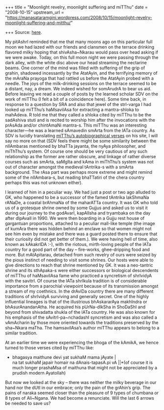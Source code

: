 +++
title = "Moonlight revelry, moonlight suffering and miTThu"
date = "2008-10-15"
upstream_url = "https://manasataramgini.wordpress.com/2008/10/15/moonlight-revelry-moonlight-suffering-and-mitthu/"

+++
Source: [here](https://manasataramgini.wordpress.com/2008/10/15/moonlight-revelry-moonlight-suffering-and-mitthu/).

My pitAshrI reminded that me that many moons ago on this particular full moon we had lazed with our friends and clansmen on the terrace drinking flavored milky hoping that shivAsha\~Nkarau would pass over head asking if we were awake. Today, on this full moon night we were passing through the dark alley, with the white disc above our head streaming the nectarine beams. One corner of the mind was filled with suffering of the grip of grahin, shadowed incessantly by the AtatAyin, and the terrifying memory of the mAraNa prayoga that had rattled us before the AtatAyin probed with a needle. The joys of the milk-drinking sessions on the terrace seemed to be a distant, nay, a dream. We indeed wished for somArudrA to bear us aid. Before leaving we read a couple of posts by the learned scholar SDV on the work of miTThu (I felt a bit of a coincidence here). Some time back, in response to a question by SRA and also that jewel of the strI-varga I had looked up miTThu’s haMsavilAsa for extracting a mantra-shloka to mahAdeva. R told me that they called a shloka cited by miTThu to be the sadAshiva stuti and is recited to worship him after the invocations with the prAsAda and/or chintAmaNi mantra-s. This miTThu was an interesting character—he was a learned sAmavedin smArta from the lATa country. As SDV is lucidly translating [miTThu’s autobiographical verses](http://sarasvatam.blogspot.com/) on his site, I will say no more on that (SDV feels there might be some similarity between the nIlAmbaras mentioned by bhaTTa jayanta, the nyAya philosopher, and miThThu’s system. Of course one should be very cautious of any such relationship as the former are rather obscure, and linkage of rather diverse courses such as smArta, saMgIta and kAma in miThThu’s system was not out of character amongst the medieval tAntrika-s with a smArta background. The rAsa part was perhaps more extreme and might remind some of the nIlAmbara-s, but reading bhaTTatiri of the chera country perhaps this was not unknown either).

I learned of him in a peculiar way. We had just a post or two ago alluded to GK, who happened to be a successor of the famed tAntrika lakShmaNa rANaDe, a coastal brAhmaNa of the maharATTa country. It was GK who told us of a grotesque shrine owned by some Gujjus and asked us to visit it during our journey to the godAvarI, kapAlIsha and tryambaka on the day after dIpAvalI in 1990. We were then boarding in a Gujju rest house of gargantuan proportions, attached to a peculiar mall-like temple
(the image of kumAra there was hidden behind an enclave so that women
might not see him even by mistake and there was a guard posted there to ensure that their curiosity did not get better of them.). We were having hell of time, also known as kAkakrIDA :-), with the riotous, mirth-loving people of the lATa country for a good part of the day – fire-works, ghee-dripping food and more. But mAtApitarau, detached from such revelry of ours were seized by the pious instinct of needing to visit some shrines. Our hosts were able to give directions to reach that shrine mentioned by GK. It was a neo-tantric shrine and its sthApaka-s were either successors or biological descendents of miTThu of haMsavilAsa fame who practiced a syncretism of shrIvidyA with the savitrI. Of course the lATa shrIkula tradition is of considerable importance from a parochial viewpoint because of its transmission amongst a stream of my coethnics. In the drAviDa country there are many different traditions of shrIvidyA surviving and generally secret. One of the highly influential lineages is that of the illustrious bhAskararAya makhIndra or bhAsurAnandanAtha. He acquired his pUrNa-dIkSha in ShoDaShI and beyond from shivadatta shukla of the lATa country. He was also known for his emphasis of the sAvitrI-pa\~nchadashI syncretism and was also called a vAmAcharin by those more oriented towards the traditions preserved by the sha\~Nkara maTha. The hamsavilAsa’s author miTThu appears to belong to a similar tradition.

At an earlier time we were experiencing the bhoga of the kAmikA, we hence turned to those verses cited by miTThu like:  
* bhagasya maithune devi yat sukhaM mama jAyate \|  
na tat sukhaM japair homair na dAnais-tapasA.pi vA \|\|*(of course it is much longer prashaMsa of maithuna that might not be appreciated by a prudish modern Ayatollah)

But now we looked at the sky – there was neither the milky beverage in our hand nor the dUtI in our embrace; only the pain of the grAhin’s grip. The pains of naraka seemed closer than the pleasure of 9 types of chumbana or 8 types of Ali\~Ngana. We had become a renunciate. Will the last 6 arrows be needed to save us?

